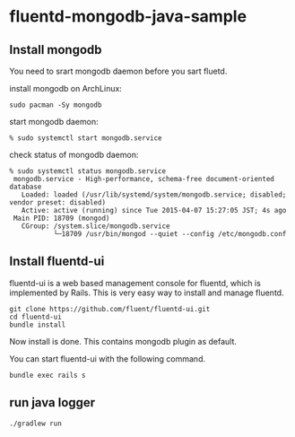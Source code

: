 # fluentd-mongodb-java-sample

## Install mongodb

You need to srart mongodb daemon before you sart fluetd.

install mongodb on ArchLinux:

```
sudo pacman -Sy mongodb
```

start mongodb daemon:

```
% sudo systemctl start mongodb.service
```

check status of mongodb daemon:

```
% sudo systemctl status mongodb.service
 mongodb.service - High-performance, schema-free document-oriented database
   Loaded: loaded (/usr/lib/systemd/system/mongodb.service; disabled; vendor preset: disabled)
   Active: active (running) since Tue 2015-04-07 15:27:05 JST; 4s ago
 Main PID: 18709 (mongod)
   CGroup: /system.slice/mongodb.service
           └─18709 /usr/bin/mongod --quiet --config /etc/mongodb.conf
```

## Install fluentd-ui

fluentd-ui is a web based management console for fluentd, which is implemented by Rails. This is very easy way to install and manage fluentd.

```
git clone https://github.com/fluent/fluentd-ui.git
cd fluentd-ui
bundle install
```

Now install is done. This contains mongodb plugin as default.

You can start fluentd-ui with the following command.

```
bundle exec rails s
```

## run java logger

```
./gradlew run
```
```